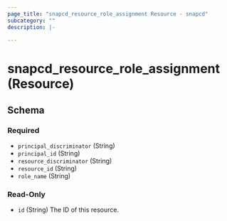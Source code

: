 ```yaml
---
page_title: "snapcd_resource_role_assignment Resource - snapcd"
subcategory: ""
description: |-
  
---
```


# snapcd_resource_role_assignment (Resource)






<!-- schema generated by tfplugindocs -->
## Schema

### Required

- `principal_discriminator` (String)
- `principal_id` (String)
- `resource_discriminator` (String)
- `resource_id` (String)
- `role_name` (String)

### Read-Only

- `id` (String) The ID of this resource.
